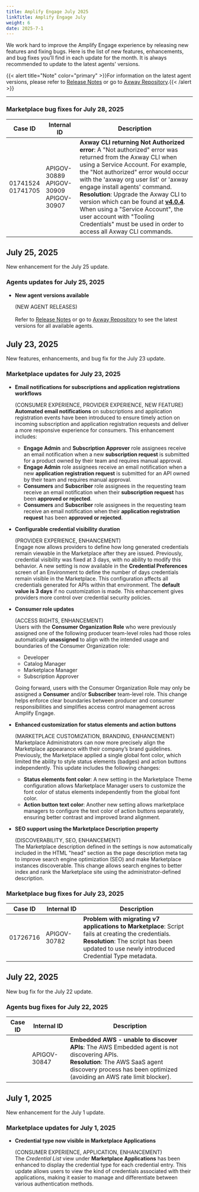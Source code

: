 ```yaml
---
title: Amplify Engage July 2025
linkTitle: Amplify Engage July
weight: 6
date: 2025-7-1
---
```

We work hard to improve the Amplify Engage experience by releasing new features and fixing bugs. Here is the list of new features, enhancements, and bug fixes you’ll find in each update for the month. It is always recommended to update to the latest agents' versions.

{{< alert title="Note" color="primary" >}}For information on the latest agent versions, please refer to [Release Notes](/docs/amplify_relnotes) or go to [Axway Repository](https://repository.axway.com/catalog?q=agents).{{< /alert >}}

---

### Marketplace bug fixes for July 28, 2025

| Case ID | Internal ID | Description |
|-------------|--------------|---------------------------------------------------|
| 01741524 <br/>01741705 | APIGOV-30889 <br/>APIGOV-30909 <br/>APIGOV-30907 | **Axway CLI returning Not Authorized error**:  A "Not authorized" error was returned from the Axway CLI when using a Service Account.   For example, the "Not authorized" error would occur with the 'axway org user list' or 'axway engage install agents' command. <br/>**Resolution**: Upgrade the Axway CLI to version which can be found at **[v4.0.4](https://www.npmjs.com/package/axway/v/4.0.4)**.  When using a "Service Account", the user account with "Tooling Credentials" must be used in order to access all Axway CLI commands.|

## July 25, 2025

New enhancement for the July 25 update.

### Agents updates for July 25, 2025

* **New agent versions available**

  (NEW AGENT RELEASES)</br>  
  Refer to [Release Notes](https://docs.axway.com/bundle/amplify-central/page/docs/amplify_relnotes/index.html) or go to [Axway Repository](https://repository.axway.com/catalog?q=agents) to see the latest versions for all available agents.

## July 23, 2025

New features, enhancements, and bug fix for the July 23 update.

### Marketplace updates for July 23, 2025

* **Email notifications for subscriptions and application registrations workflows**

  (CONSUMER EXPERIENCE, PROVIDER EXPERIENCE, NEW FEATURE)</br>
  **Automated email notifications** on subscriptions and application registration events have been introduced to ensure timely action on incoming subscription and application registration requests and deliver a more responsive experience for consumers. This enhancement includes:
  
    * **Engage Admin** and **Subscription Approver** role assignees receive an email notification when a new **subscription request** is submitted for a product owned by their team and requires manual approval.
    * **Engage Admin** role assignees receive an email notification when a new **application registration request** is submitted for an API owned by their team and requires manual approval.
    * **Consumers** and **Subscriber** role assignees in the requesting team receive an email notification when their **subscription request** has been **approved or rejected**.
    * **Consumers** and **Subscriber** role assignees in the requesting team receive an email notification when their **application registration request** has been **approved or rejected**.

* **Configurable credential visibility duration**

  (PROVIDER EXPERIENCE, ENHANCEMENT)</br>
  Engage now allows providers to define how long generated credentials remain viewable in the Marketplace after they are issued. Previously, credential visibility was fixed at 3 days, with no ability to modify this behavior. A new setting is now available in the **Credential Preferences** screen of an Environment to define the number of days credentials remain visible in the Marketplace. This configuration affects all credentials generated for APIs within that environment. The **default value is 3 days** if no customization is made. This enhancement gives providers more control over credential security policies.

* **Consumer role updates**

  (ACCESS RIGHTS, ENHANCEMENT)  
  Users with the **Consumer Organization Role** who were previously assigned one of the following producer team-level roles had those roles automatically **unassigned** to align with the intended usage and boundaries of the Consumer Organization role:

    * Developer
    * Catalog Manager
    * Marketplace Manager
    * Subscription Approver

  Going forward, users with the Consumer Organization Role may only be assigned a **Consumer** and/or **Subscriber** team-level role. This change helps enforce clear boundaries between producer and consumer responsibilities and simplifies access control management across Amplify Engage.

* **Enhanced customization for status elements and action buttons**

  (MARKETPLACE CUSTOMIZATION, BRANDING, ENHANCEMENT)</br>
  Marketplace Administrators can now more precisely align the Marketplace appearance with their company’s brand guidelines. Previously, the Marketplace applied a single global font color, which limited the ability to style status elements (badges) and action buttons independently. This update includes the following changes:

    * **Status elements font color**: A new setting in the Marketplace Theme configuration allows Marketplace Manager users to customize the font color of status elements independently from the global font color.
    * **Action button text color**: Another new setting allows marketplace managers to configure the text color of action buttons separately, ensuring better contrast and improved brand alignment.

* **SEO support using the Marketplace Description property**

  (DISCOVERABILITY, SEO, ENHANCEMENT)</br>
  The Marketplace description defined in the settings is now automatically included in the HTML "head" section as the page description meta tag to improve search engine optimization (SEO) and make Marketplace instances discoverable. This change allows search engines to better index and rank the Marketplace site using the administrator-defined description.
  
### Marketplace bug fixes for July 23, 2025

| Case ID | Internal ID | Description |
|-------------|--------------|---------------------------------------------------|
| 01726716 | APIGOV-30782 | **Problem with migrating v7 applications to Marketplace**: Script fails at creating the credentials. <br/>**Resolution**: The script has been updated to use newly introduced Credential Type metadata.|

## July 22, 2025

New bug fix for the July 22 update.

### Agents bug fixes for July 22, 2025

| Case ID | Internal ID | Description |
|-------------|--------------|---------------------------------------------------|
|  | APIGOV-30847 | **Embedded AWS - unable to discover APIs**: The AWS Embedded agent is not discovering APIs. <br/>**Resolution**: The AWS SaaS agent discovery process has been optimized (avoiding an AWS rate limit blocker). |

## July 1, 2025

New enhancement for the July 1 update.

### Marketplace updates for July 1, 2025

* **Credential type now visible in Marketplace Applications**

  (CONSUMER EXPERIENCE, APPLICATION, ENHANCEMENT)</br>
  The *Credential List* view under **Marketplace Applications** has been enhanced to display the credential type for each credential entry. This update allows users to view the kind of credentials associated with their applications, making it easier to manage and differentiate between various authentication methods.
